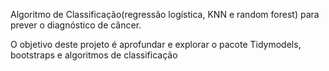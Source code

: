 Algoritmo de Classificação(regressão logística, KNN e random forest) para prever o diagnóstico de câncer. 

O objetivo deste projeto é aprofundar e explorar o pacote Tidymodels, bootstraps e algoritmos de classificação 
